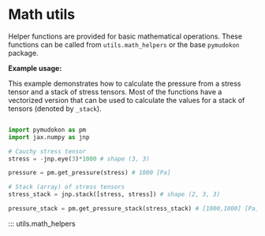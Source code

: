 # Math utils

Helper functions are provided for basic mathematical operations. These functions can be called from `utils.math_helpers` or the base `pymudokon` package.

**Example usage:**

This example demonstrates how to calculate the pressure from a stress tensor and a stack of stress tensors. Most of the functions have a vectorized version that can be used to calculate the values for a stack of tensors (denoted by `_stack`).

```python

import pymudokon as pm
import jax.numpy as jnp

# Cauchy stress tensor
stress = -jnp.eye(3)*1000 # shape (3, 3)

pressure = pm.get_pressure(stress) # 1000 [Pa]

# Stack (array) of stress tensors
stress_stack = jnp.stack([stress, stress]) # shape (2, 3, 3)

pressure_stack = pm.get_pressure_stack(stress_stack) # [1000,1000] [Pa] and shape (2,)

```

::: utils.math_helpers